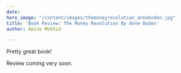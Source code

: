 ```yaml
---
date: 
hero_image: "/content/images/themoneyrevolution_anneboden.jpg"
title: 'Book Review: The Money Revolution By Anne Boden'
author: Amine Mekhid

---
```

Pretty great book! 

Review coming very soon.